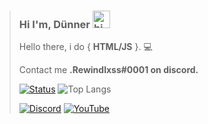 > ### Hi I'm, **Dünner** <img src="https://user-images.githubusercontent.com/1303154/88677602-1635ba80-d120-11ea-84d8-d263ba5fc3c0.gif" width="28px" alt="hi"> 
> 
> Hello there, i do { **HTML/JS** }. :computer:
> 
> 
> Contact me **.Rewindlxss#0001 on discord.**
>
> [![Status](https://github-readme-stats.vercel.app/api?username=ClausDunner&show_icons=true&hide_border=true&theme=gruvbox)](https://github.com/ClausDunner) ![Top Langs](https://github-readme-stats.vercel.app/api/top-langs/?username=ClausDunner&theme=gruvbox&langs_count=10&layout=compact)
>
> [![Discord](https://img.shields.io/badge/Discord-%237289DA.svg?&style=for-the-badge&logo=discord&logoColor=white)](https://discord.gg/BmgbKa3umt)
> [![YouTube](https://img.shields.io/badge/YouTube-%23FF0000.svg?&style=for-the-badge&logo=youtube&logoColor=white)](https://www.youtube.com/channel/UCkpYT0IWeuqbVLAyOkCe5BA)

<br/>
<br/>
